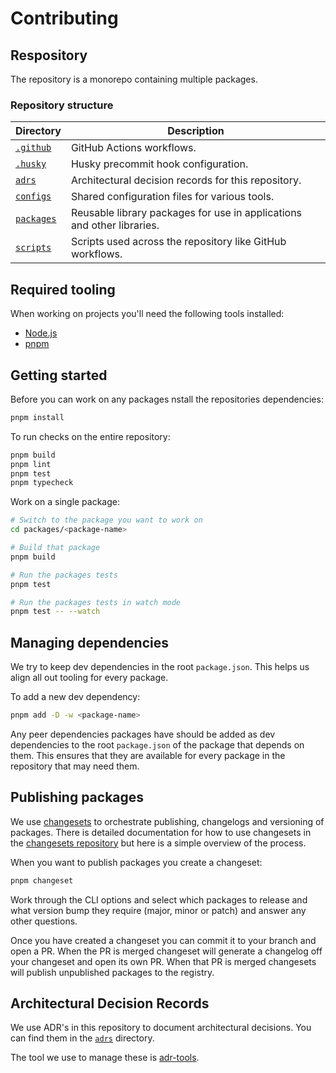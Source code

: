 # Contributing

## Respository

The repository is a monorepo containing multiple packages.

### Repository structure

| Directory              | Description                                                            |
| ---------------------- | ---------------------------------------------------------------------- |
| [`.github`](.github)   | GitHub Actions workflows.                                              |
| [`.husky`](.husky)     | Husky precommit hook configuration.                                    |
| [`adrs`](adrs)         | Architectural decision records for this repository.                    |
| [`configs`](configs)   | Shared configuration files for various tools.                          |
| [`packages`](packages) | Reusable library packages for use in applications and other libraries. |
| [`scripts`](scripts)   | Scripts used across the repository like GitHub workflows.              |

## Required tooling

When working on projects you'll need the following tools installed:

- [Node.js](https://nodejs.org/)
- [pnpm](https://pnpm.js.org/)

## Getting started

Before you can work on any packages nstall the repositories dependencies:

```sh
pnpm install
```

To run checks on the entire repository:

```sh
pnpm build
pnpm lint
pnpm test
pnpm typecheck
```

Work on a single package:

```sh
# Switch to the package you want to work on
cd packages/<package-name>

# Build that package
pnpm build

# Run the packages tests
pnpm test

# Run the packages tests in watch mode
pnpm test -- --watch
```

## Managing dependencies

We try to keep dev dependencies in the root `package.json`. This helps us align all out tooling for every package.

To add a new dev dependency:

```sh
pnpm add -D -w <package-name>
```

Any peer dependencies packages have should be added as dev dependencies to the root `package.json` of the package that depends on them. This ensures that they are available for every package in the repository that may need them.

## Publishing packages

We use [changesets](https://github.com/changesets/changesets) to orchestrate publishing, changelogs and versioning of packages. There is detailed documentation for how to use changesets in the [changesets repository](https://github.com/changesets/changesets) but here is a simple overview of the process.

When you want to publish packages you create a changeset:

```sh
pnpm changeset
```

Work through the CLI options and select which packages to release and what version bump they require (major, minor or patch) and answer any other questions.

Once you have created a changeset you can commit it to your branch and open a PR. When the PR is merged changeset will generate a changelog off your changeset and open its own PR. When that PR is merged changesets will publish unpublished packages to the registry.

## Architectural Decision Records

We use ADR's in this repository to document architectural decisions. You can find them in the [`adrs`](adrs) directory.

The tool we use to manage these is [adr-tools](https://github.com/npryce/adr-tools).
